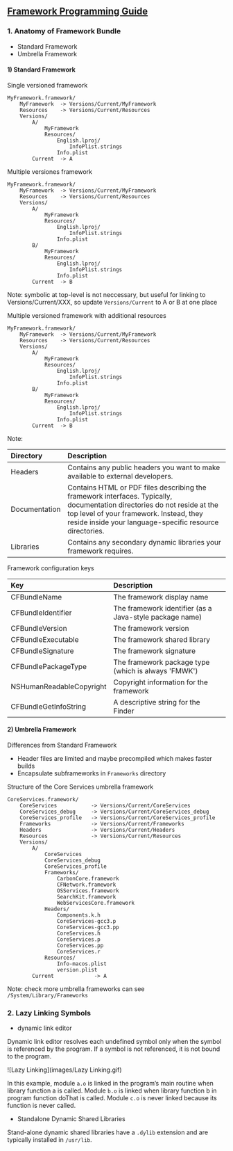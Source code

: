 ## [Framework Programming Guide](https://developer.apple.com/library/content/documentation/MacOSX/Conceptual/BPFrameworks/Frameworks.html#//apple_ref/doc/uid/10000183-SW1)


### 1. Anatomy of Framework Bundle

* Standard Framework
* Umbrella Framework

#### 1) Standard Framework

Single versioned framework

```
MyFramework.framework/
    MyFramework  -> Versions/Current/MyFramework
    Resources    -> Versions/Current/Resources
    Versions/
        A/
            MyFramework
            Resources/
                English.lproj/
                    InfoPlist.strings
                Info.plist
        Current  -> A
```

Multiple versiones framework

```
MyFramework.framework/
    MyFramework  -> Versions/Current/MyFramework
    Resources    -> Versions/Current/Resources
    Versions/
        A/
            MyFramework
            Resources/
                English.lproj/
                    InfoPlist.strings
                Info.plist
        B/
            MyFramework
            Resources/
                English.lproj/
                    InfoPlist.strings
                Info.plist
        Current  -> B
```

Note: symbolic at top-level is not neccessary, but useful for linking to Versions/Current/XXX, so update `Versions/Current` to A or B at one place

Multiple versioned framework with additional resources

```
MyFramework.framework/
    MyFramework  -> Versions/Current/MyFramework
    Resources    -> Versions/Current/Resources
    Versions/
        A/
            MyFramework
            Resources/
                English.lproj/
                    InfoPlist.strings
                Info.plist
        B/
            MyFramework
            Resources/
                English.lproj/
                    InfoPlist.strings
                Info.plist
        Current  -> B
```

Note: 


| Directory  | Description 
|:-----------|:-------------|
| Headers    |  Contains any public headers you want to make available to external developers. |
| Documentation | Contains HTML or PDF files describing the framework interfaces. Typically, documentation directories do not reside at the top level of your framework. Instead, they reside inside your language-specific resource directories. |
| Libraries | Contains any secondary dynamic libraries your framework requires. |

Framework configuration keys

| Key | Description |
|:----|:------------|
| CFBundleName | The framework display name |
| CFBundleIdentifier | The framework identifier (as a Java-style package name) |
| CFBundleVersion | The framework version |
| CFBundleExecutable | The framework shared library| 
| CFBundleSignature | The framework signature |
| CFBundlePackageType | The framework package type (which is always 'FMWK') |
| NSHumanReadableCopyright | Copyright information for the framework |
| CFBundleGetInfoString | A descriptive string for the Finder |

#### 2) Umbrella Framework

Differences from Standard Framework

* Header files are limited and maybe precompiled which makes faster builds
* Encapsulate subframeworks in `Frameworks` directory

Structure of the Core Services umbrella framework

```
CoreServices.framework/
    CoreServices           -> Versions/Current/CoreServices
    CoreServices_debug     -> Versions/Current/CoreServices_debug
    CoreServices_profile   -> Versions/Current/CoreServices_profile
    Frameworks             -> Versions/Current/Frameworks
    Headers                -> Versions/Current/Headers
    Resources              -> Versions/Current/Resources
    Versions/
        A/
            CoreServices
            CoreServices_debug
            CoreServices_profile
            Frameworks/
                CarbonCore.framework
                CFNetwork.framework
                OSServices.framework
                SearchKit.framework
                WebServicesCore.framework
            Headers/
                Components.k.h
                CoreServices-gcc3.p
                CoreServices-gcc3.pp
                CoreServices.h
                CoreServices.p
                CoreServices.pp
                CoreServices.r
            Resources/
                Info-macos.plist
                version.plist
        Current             -> A
```

Note: check more umbrella frameworks can see `/System/Library/Frameworks`

### 2. Lazy Linking Symbols

* dynamic link editor

Dynamic link editor resolves each undefined symbol only when the symbol is referenced by the program. If a symbol is not referenced, it is not bound to the program.

![Lazy Linking](images/Lazy Linking.gif)

In this example, module `a.o` is linked in the program’s main routine when library function a is called. Module `b.o` is linked when library function b in program function doThat is called. Module `c.o` is never linked because its function is never called.

* Standalone Dynamic Shared Libraries

Stand-alone dynamic shared libraries have a `.dylib` extension and are typically installed in `/usr/lib`.

